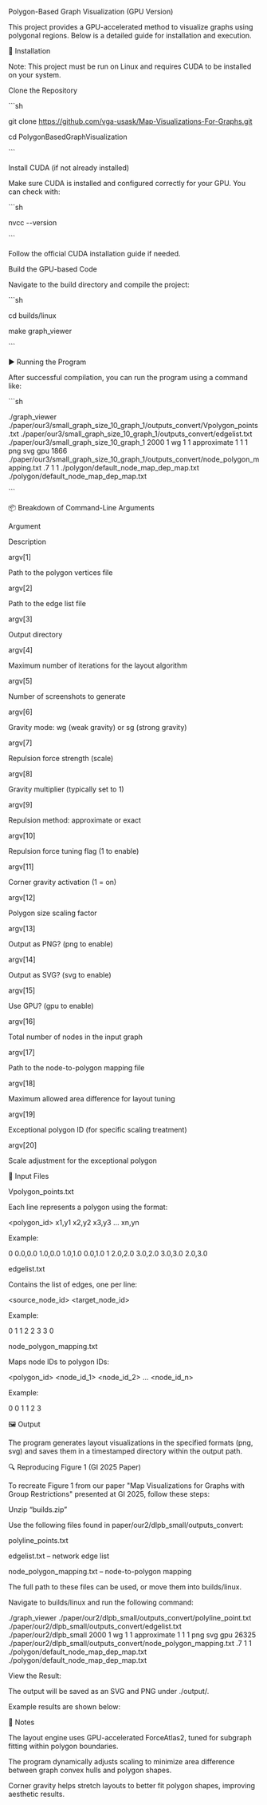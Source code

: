 Polygon-Based Graph Visualization (GPU Version)

This project provides a GPU-accelerated method to visualize graphs using polygonal regions. Below is a detailed guide for installation and execution.

🔧 Installation

Note: This project must be run on Linux and requires CUDA to be installed on your system.

Clone the Repository

\`\`\`sh

git clone https://github.com/vga-usask/Map-Visualizations-For-Graphs.git 

cd PolygonBasedGraphVisualization

\`\`\`

Install CUDA (if not already installed)

Make sure CUDA is installed and configured correctly for your GPU. You can check with:

\`\`\`sh

nvcc \--version

\`\`\`

Follow the official CUDA installation guide if needed.

Build the GPU-based Code

Navigate to the build directory and compile the project:

\`\`\`sh

cd builds/linux

make graph\_viewer

\`\`\`

▶️ Running the Program

After successful compilation, you can run the program using a command like:

\`\`\`sh

./graph\_viewer ./paper/our3/small\_graph\_size\_10\_graph\_1/outputs\_convert/Vpolygon\_points.txt ./paper/our3/small\_graph\_size\_10\_graph\_1/outputs\_convert/edgelist.txt ./paper/our3/small\_graph\_size\_10\_graph\_1 2000 1 wg 1 1 approximate 1 1 1 png svg gpu 1866 ./paper/our3/small\_graph\_size\_10\_graph\_1/outputs\_convert/node\_polygon\_mapping.txt .7 1 1 ./polygon/default\_node\_map\_dep\_map.txt ./polygon/default\_node\_map\_dep\_map.txt

\`\`\`

📦 Breakdown of Command-Line Arguments

Argument

Description

argv\[1\]

Path to the polygon vertices file

argv\[2\]

Path to the edge list file

argv\[3\]

Output directory

argv\[4\]

Maximum number of iterations for the layout algorithm

argv\[5\]

Number of screenshots to generate

argv\[6\]

Gravity mode: wg (weak gravity) or sg (strong gravity)

argv\[7\]

Repulsion force strength (scale)

argv\[8\]

Gravity multiplier (typically set to 1\)

argv\[9\]

Repulsion method: approximate or exact

argv\[10\]

Repulsion force tuning flag (1 to enable)

argv\[11\]

Corner gravity activation (1 \= on)

argv\[12\]

Polygon size scaling factor

argv\[13\]

Output as PNG? (png to enable)

argv\[14\]

Output as SVG? (svg to enable)

argv\[15\]

Use GPU? (gpu to enable)

argv\[16\]

Total number of nodes in the input graph

argv\[17\]

Path to the node-to-polygon mapping file

argv\[18\]

Maximum allowed area difference for layout tuning

argv\[19\]

Exceptional polygon ID (for specific scaling treatment)

argv\[20\]

Scale adjustment for the exceptional polygon

📂 Input Files

Vpolygon\_points.txt

Each line represents a polygon using the format:

\<polygon\_id\> x1,y1 x2,y2 x3,y3 ... xn,yn

Example:

0 0.0,0.0 1.0,0.0 1.0,1.0 0.0,1.0 1 2.0,2.0 3.0,2.0 3.0,3.0 2.0,3.0

edgelist.txt

Contains the list of edges, one per line:

\<source\_node\_id\> \<target\_node\_id\>

Example:

0 1 1 2 2 3 3 0

node\_polygon\_mapping.txt

Maps node IDs to polygon IDs:

\<polygon\_id\> \<node\_id\_1\> \<node\_id\_2\> ... \<node\_id\_n\>

Example:

0 0 1 1 2 3

🖼️ Output

The program generates layout visualizations in the specified formats (png, svg) and saves them in a timestamped directory within the output path.

🔍 Reproducing Figure 1 (GI 2025 Paper)

To recreate Figure 1 from our paper "Map Visualizations for Graphs with Group Restrictions" presented at GI 2025, follow these steps:

Unzip “builds.zip”

Use the following files found in paper/our2/dlpb\_small/outputs\_convert:

polyline\_points.txt

edgelist.txt – network edge list

node\_polygon\_mapping.txt – node-to-polygon mapping

The full path to these files can be used, or move them into builds/linux.

Navigate to builds/linux and run the following command:

./graph\_viewer ./paper/our2/dlpb\_small/outputs\_convert/polyline\_point.txt ./paper/our2/dlpb\_small/outputs\_convert/edgelist.txt ./paper/our2/dlpb\_small 2000 1 wg 1 1 approximate 1 1 1 png svg gpu 26325 ./paper/our2/dlpb\_small/outputs\_convert/node\_polygon\_mapping.txt .7 1 1 ./polygon/default\_node\_map\_dep\_map.txt ./polygon/default\_node\_map\_dep\_map.txt 

View the Result:

The output will be saved as an SVG and PNG under ./output/.

Example results are shown below:

📌 Notes

The layout engine uses GPU-accelerated ForceAtlas2, tuned for subgraph fitting within polygon boundaries.

The program dynamically adjusts scaling to minimize area difference between graph convex hulls and polygon shapes.

Corner gravity helps stretch layouts to better fit polygon shapes, improving aesthetic results.  
